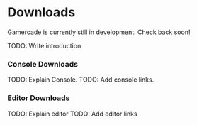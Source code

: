 # Downloads

Gamercade is currently still in development. Check back soon!

TODO: Write introduction

### Console Downloads

TODO: Explain Console.
TODO: Add console links.

### Editor Downloads

TODO: Explain editor
TODO: Add editor links
